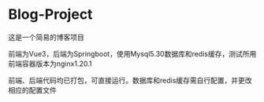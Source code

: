 # Blog-Project
这是一个简易的博客项目

前端为Vue3，后端为Springboot，使用Mysql5.30数据库和redis缓存，测试所用前端容器版本为nginx1.20.1

前端、后端代码均已打包，可直接运行。数据库和redis缓存需自行配置，并更改相应的配置文件
